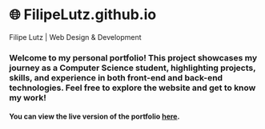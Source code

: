 # 🌐 FilipeLutz.github.io
Filipe Lutz | Web Design &amp; Development 

### Welcome to my personal portfolio! This project showcases my journey as a Computer Science student, highlighting projects, skills, and experience in both front-end and back-end technologies. Feel free to explore the website and get to know my work!

#### You can view the live version of the portfolio [here](https://filipelutz.github.io/).
